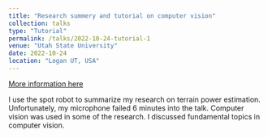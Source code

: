 ```yaml
---
title: "Research summery and tutorial on computer vision"
collection: talks
type: "Tutorial"
permalink: /talks/2022-10-24-tutorial-1
venue: "Utah State University"
date: 2022-10-24
location: "Logan UT, USA"
---
```


[More information here](https://cdnapisec.kaltura.com/p/1530551/sp/153055100/embedIframeJs/uiconf_id/25893582/partner_id/1530551?iframeembed=true&playerId=kaltura_player&entry_id=1_03t2mpd0&flashvars[streamerType]=auto&amp;flashvars[localizationCode]=en&amp;flashvars[leadWithHTML5]=true&amp;flashvars[sideBarContainer.plugin]=true&amp;flashvars[sideBarContainer.position]=left&amp;flashvars[sideBarContainer.clickToClose]=true&amp;flashvars[chapters.plugin]=true&amp;flashvars[chapters.layout]=vertical&amp;flashvars[chapters.thumbnailRotator]=false&amp;flashvars[streamSelector.plugin]=true&amp;flashvars[EmbedPlayer.SpinnerTarget]=videoHolder&amp;flashvars[dualScreen.plugin]=true&amp;flashvars[hotspots.plugin]=1&amp;flashvars[Kaltura.addCrossoriginToIframe]=true&amp;&wid=1_7vjku4jw)

I use the spot robot to summarize my research on terrain power estimation. Unfortunately, my microphone failed 6 minutes into the talk. Computer vision was used in some of the research. I discussed fundamental topics in computer vision.
